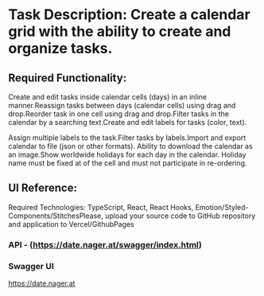 # Task Description: Create a calendar grid with the ability to create and organize tasks.

## Required Functionality: 
Create and edit tasks inside calendar cells (days) in an inline manner.Reassign tasks between days (calendar cells) 
using drag and drop.Reorder task in one cell using drag and drop.Filter tasks in the calendar by
a searching text.Create and edit labels for tasks (color, text).

Assign multiple labels to the task.Filter tasks by labels.Import and export calendar to file (json or other formats).
Ability to download the calendar as an image.Show worldwide holidays for each day in the calendar. 
Holiday name must be fixed at of the cell and must not participate in re-ordering. 

## UI Reference: 
Required Technologies: TypeScript, React, React Hooks, Emotion/Styled-Components/StitchesPlease, 
upload your source code to GitHub repository and application to Vercel/GithubPages

### API - (https://date.nager.at/swagger/index.html)

### Swagger UI
https://date.nager.at
